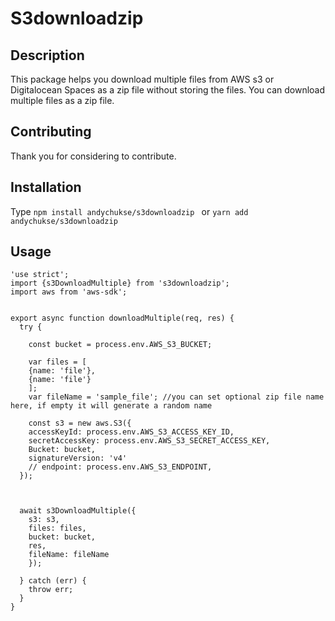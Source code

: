 # S3downloadzip

## Description
This package helps you download multiple files from AWS s3 or Digitalocean Spaces as a zip file without storing the files. 
You can download multiple files as a zip file.

## Contributing

Thank you for considering to contribute.

## Installation

Type ```npm install andychukse/s3downloadzip ``` or ```yarn add andychukse/s3downloadzip``` 


## Usage

```
'use strict';
import {s3DownloadMultiple} from 's3downloadzip';
import aws from 'aws-sdk';


export async function downloadMultiple(req, res) {
  try {

    const bucket = process.env.AWS_S3_BUCKET;

    var files = [
    {name: 'file'},
    {name: 'file'}
    ];
    var fileName = 'sample_file'; //you can set optional zip file name here, if empty it will generate a random name

    const s3 = new aws.S3({
    accessKeyId: process.env.AWS_S3_ACCESS_KEY_ID,
    secretAccessKey: process.env.AWS_S3_SECRET_ACCESS_KEY,
    Bucket: bucket,
    signatureVersion: 'v4'
    // endpoint: process.env.AWS_S3_ENDPOINT,
  });



  await s3DownloadMultiple({
    s3: s3, 
    files: files, 
    bucket: bucket,
    res,
    fileName: fileName 
    });

  } catch (err) {
    throw err;
  }
}

```